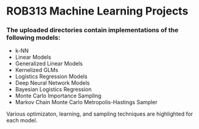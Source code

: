 # ROB313 Machine Learning Projects

### The uploaded directories contain implementations of the following models:

* k-NN
* Linear Models
* Generalized Linear Models
* Kernelized GLMs
* Logistics Regression Models
* Deep Neural Network Models
* Bayesian Logistics Regression
* Monte Carlo Importance Sampling
* Markov Chain Monte Carlo Metropolis-Hastings Sampler
 
Various optimizaton, learning, and sampling techniques are highlighted for each model.
